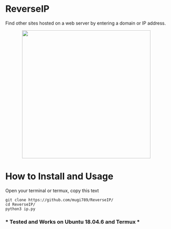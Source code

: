 # ReverseIP
Find other sites hosted on a web server by entering a domain or IP address. 
 
<p align="center">
  <img src="https://user-images.githubusercontent.com/32443765/161301303-5eb0c9de-ce9b-4901-9eb7-11e5eb1feff4.png" height="400">
  </p>

# How to Install and Usage
Open your terminal or termux, copy this text
```
git clone https://github.com/mugi789/ReverseIP/
cd ReverseIP/
python3 ip.py
```
### * Tested and Works on Ubuntu 18.04.6 and Termux *
